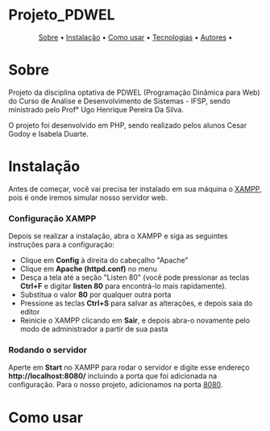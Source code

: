 # Projeto_PDWEL

<p align="center">
    <a href="#sobre">Sobre</a> •
    <a href="#instalação">Instalação</a> •
    <a href="#como-usar">Como usar</a> •
    <a href="#tecnologias">Tecnologias</a> •
    <a href="#autores">Autores</a> •
</p>

# Sobre
<p>Projeto da disciplina optativa de PDWEL (Programação Dinâmica para Web) do Curso de Análise e Desenvolvimento de Sistemas - IFSP, sendo ministrado pelo Prof° Ugo Henrique Pereira Da Silva. </p>
<p>O projeto foi desenvolvido em PHP, sendo realizado pelos alunos Cesar Godoy e Isabela Duarte. </p>

# Instalação
Antes de começar, você vai precisa ter instalado em sua máquina o [XAMPP](https://apachefriends.org/), pois é onde iremos simular nosso servidor web.

### Configuração XAMPP
<p>Depois se realizar a instalação, abra o XAMPP e siga as seguintes instruções para a configuração:<p>
<ul>
    <li>Clique em <strong>Config</strong> à direita do cabeçalho "Apache"</li>
    <li>Clique em <strong>Apache (httpd.conf)</strong> no menu</li>
    <li>Desça a tela até a seção "Listen 80" (você pode pressionar as teclas <strong>Ctrl+F</strong> e digitar <strong>listen 80</strong> para encontrá-lo mais rapidamente).</li>
    <li>Substitua o valor <strong>80</strong> por qualquer outra porta</li>
    <li>Pressione as teclas <strong>Ctrl+S</strong> para salvar as alterações, e depois saia do editor</li>
    <li>Reinicie o XAMPP clicando em <strong>Sair</strong>, e depois abra-o novamente pelo modo de administrador a partir de sua pasta</li>
</ul>

### Rodando o servidor
<p>Aperte em <strong>Start</strong> no XAMPP para rodar o servidor e digite esse endereço <strong>http://localhost:8080/</strong> incluindo a porta que foi adicionada na configuração. Para o nosso projeto, adicionamos na porta <a href="http://localhost:8080/">8080</a>.</p>

# Como usar
